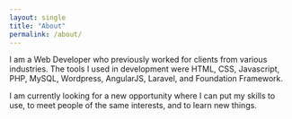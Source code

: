 ```yaml
---
layout: single
title: "About"
permalink: /about/
---
```


I am a Web Developer who previously worked for clients from various industries. The tools I used in development were HTML, CSS, Javascript, PHP, MySQL, Wordpress, AngularJS, Laravel, and Foundation Framework. 

I am currently looking for a new opportunity where I can put my skills to use, to meet people of the same interests, and to learn new things.
